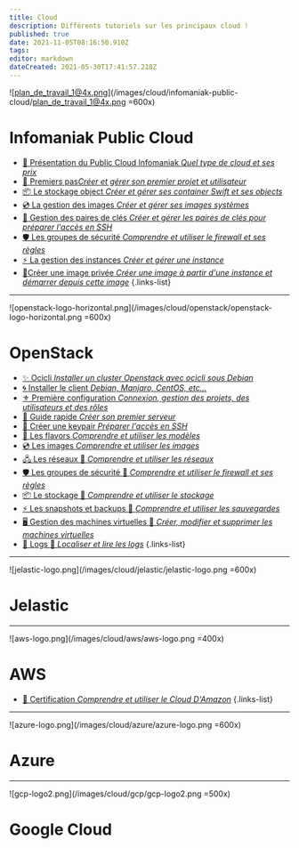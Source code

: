 ```yaml
---
title: Cloud
description: Différents tutoriels sur les principaux cloud !
published: true
date: 2021-11-05T08:16:50.910Z
tags: 
editor: markdown
dateCreated: 2021-05-30T17:41:57.218Z
---
```


![plan_de_travail_1@4x.png](/images/cloud/infomaniak-public-cloud/plan_de_travail_1@4x.png =600x)
# Infomaniak Public Cloud
 - [📑 Présentation du Public Cloud Infomaniak *Quel type de cloud et ses prix*](https://www.infomaniak.com/fr/hebergement/public-cloud)
 - [🏁 Premiers pas*Créer et gérer son premier projet et utilisateur*](/Cloud/IPC/Premier-Pas)
 - [📦 Le stockage object *Créer et gérer ses container Swift et ses objects*](/Cloud/IPC/Swift-Stockage) 
 - [💿 La gestion des images *Créer et gérer ses images systèmes*](/Cloud/IPC/Glance-Images)
 - [🔑 Gestion des paires de clés *Créer et gérer les paires de clés pour préparer l'accès en SSH*](/Cloud/IPC/Keypair) 
 - [🛡️ Les groupes de sécurité *Comprendre et utiliser le firewall et ses règles*](/Cloud/Cloud/IPC/Security-Groups)
 - [⚡ La gestion des instances *Créer et gérer une instance*](/Cloud/IPC/Instances)
 - [📌Créer une image privée *Créer une image à partir d'une instance et démarrer depuis cette image*](/Cloud/Cloud/IPC/Images-Privées)
{.links-list}


---

![openstack-logo-horizontal.png](/images/cloud/openstack/openstack-logo-horizontal.png =600x)
# OpenStack
- [✨ Ocicli *Installer un cluster Openstack avec ocicli sous Debian*](/Cloud/OpenStack/Ocicli)
- [🌀 Installer le client *Debian, Manjaro, CentOS, etc...*](/Cloud/OpenStack/Installation)
- [⚜️ Première configuration *Connexion, gestion des projets, des utilisateurs et des rôles*](/Cloud/OpenStack/Environnement)
- [🏁 Guide rapide *Créer son premier serveur*](/Cloud/OpenStack/Premier-Pas)
- [🔑 Créer une keypair *Préparer l'accès en SSH*](/Cloud/OpenStack/Keypair)
- [💠 Les flavors *Comprendre et utiliser les modèles*](/Cloud/OpenStack/Flavors)
- [💿 Les images *Comprendre et utiliser les images*](/Cloud/OpenStack/Images)
- [🖧 Les réseaux 🚧 *Comprendre et utiliser les réseaux*](/Cloud/OpenStack/Réseaux)
- [🛡️ Les groupes de sécurité 🚧 *Comprendre et utiliser le firewall et ses règles*](/Cloud/OpenStack/Firewall)
- [📦 Le stockage 🚧 *Comprendre et utiliser le stockage*](/Cloud/OpenStack/Stockage)
- [⚡ Les snapshots et backups 🚧 *Comprendre et utiliser les sauvegardes*](/Cloud/OpenStack/Backups)
- [🖥️ Gestion des machines virtuelles 🚧 *Créer, modifier et supprimer les machines virtuelles*](/Cloud/OpenStack/Machine-virtuelle)
- [📃 Logs 🚧 *Localiser et lire les logs*](/Cloud/OpenStack/Logs)
{.links-list}
---
![jelastic-logo.png](/images/cloud/jelastic/jelastic-logo.png =600x)
# Jelastic

---
![aws-logo.png](/images/cloud/aws/aws-logo.png =400x)
# AWS
 - [📑 Certification *Comprendre et utiliser le Cloud D'Amazon*](/Cloud/AWS)
{.links-list}

---
![azure-logo.png](/images/cloud/azure/azure-logo.png =600x)
# Azure

---
![gcp-logo2.png](/images/cloud/gcp/gcp-logo2.png =500x)
# Google Cloud
